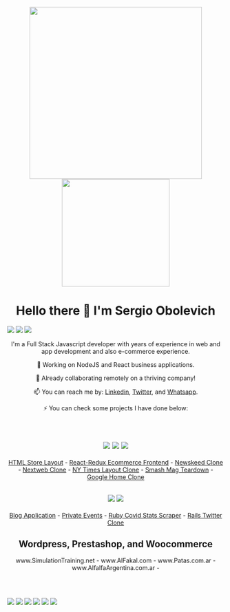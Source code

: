 <p align="center">
      <a href="#"><img width="400px" src="https://raw.githubusercontent.com/chubaquelo/chubaquelo/main/LOGO-SERGIO-FullStack-Dev-Center.fw.png"></a>
      <a href="#"><img width="250px" src="https://raw.githubusercontent.com/chubaquelo/chubaquelo/main/github-men.fw.png"></a>
</p>
<h1 align="center">Hello there 👋 I'm Sergio Obolevich</h1>


<p align="center" style="display: inline;">
      <a href="https://github.com/chubaquelo?tab=followers"><img src="https://img.shields.io/github/followers/chubaquelo?label=Follow%20me&style=social"></a>
      <a href="https://www.twitter.com/sergioObolevich"><img src="https://img.shields.io/twitter/follow/sergioObolevich?style=social"></a>
      <a href="https://www.linkedin.com/in/sergio-obolevich"><img src="https://img.shields.io/badge/LinkedIn-Contact%20Me-blue"></a>
</p>

<p align="center">I'm a Full Stack Javascript developer with years of experience in web and app development and also e-commerce experience.
</p>

<p align="center"> 🔭 Working on NodeJS and React business applications.</p>
<p align="center">  👯 Already collaborating remotely on a thriving company!</p>
<p align="center">  📫 You can reach me by: <a href="https://www.linkedin.com/in/sergio-obolevich" target="_blank">Linkedin</a>, <a href="https://twitter.com/SergioObolevich" target="_blank">Twitter</a>, and <a href="https://wa.me/5493515055933" target="_blank">Whatsapp</a>.</p>

<p align="center">⚡ You can check some projects I have done below:</p>

<br>

<h2 align="center"> 
      <a href="#"><img src="https://img.shields.io/badge/html5%20-%23E34F26.svg?&style=for-the-badge&logo=html5&logoColor=white"></a>
      <a href="#"><img src="https://img.shields.io/badge/css3%20-%231572B6.svg?&style=for-the-badge&logo=css3&logoColor=white"></a>
      <a href="#"><img src="https://img.shields.io/badge/bootstrap%20-%23563D7C.svg?&style=for-the-badge&logo=bootstrap&logoColor=white"></a>
</h2>

<p align="center">
      <a href="https://chubaquelo.github.io/HTML-Online-Store-Capstone/">HTML Store Layout</a> -
      <a href="https://hardcore-elion-bbb6da.netlify.app/">React-Redux Ecommerce Frontend</a> -
      <a href="https://chubaquelo.github.io/Bootstrap-Newsweek-Clone/">Newskeed Clone</a> -
      <a href="https://chubaquelo.github.io/The-Next-Web-Responsive-Clone/">Nextweb Clone</a> -
      <a href="https://chubaquelo.github.io/NYtimes-Clone-Project/">NY Times Layout Clone</a> -
      <a href="https://chubaquelo.github.io/Smashing-Mag-Teardown/">Smash Mag Teardown</a> -
      <a href="https://chubaquelo.github.io/google-homepage">Google Home Clone</a>
</p>

<h2 align="center">
      <a href="#"><img src="https://img.shields.io/badge/ruby-%23CC342D.svg?&style=for-the-badge&logo=ruby&logoColor=white"></a>
      <a href="#"><img src="https://img.shields.io/badge/rails%20-%23CC0000.svg?&style=for-the-badge&logo=ruby-on-rails&logoColor=white"></a>
</h2>

<p align="center">
      <a href="https://github.com/chubaquelo/Tech-Articles-Blog">Blog Application</a> -
      <a href="https://github.com/chubaquelo/Private-Events">Private Events</a> -
      <a href="https://github.com/chubaquelo/Ruby-Covid-Stats-Scraper">Ruby Covid Stats Scraper</a> -
      <a href="https://github.com/chubaquelo/Rails-Twitteeer">Rails Twitter Clone</a>
</p>

<h2 align="center">Wordpress, Prestashop, and Woocommerce</h2>

<p align="center">
      www.SimulationTraining.net -
      www.AlFakal.com -
      www.Patas.com.ar -
      www.AlfalfaArgentina.com.ar -
</p>

<br><br>

<p align="center" style="display: inline;">
      <a href="#"><img src="https://img.shields.io/badge/html5%20-%23E34F26.svg?&style=for-the-badge&logo=html5&logoColor=white"></a>
      <a href="#"><img src="https://img.shields.io/badge/css3%20-%231572B6.svg?&style=for-the-badge&logo=css3&logoColor=white"></a>
      <a href="#"><img src="https://img.shields.io/badge/javascript%20-FFFF00.svg?&style=for-the-badge&logo=javascript&logoColor=black"></a>
      <a href="#"><img src="https://img.shields.io/badge/react%20-%2320232a.svg?&style=for-the-badge&logo=react&logoColor=%2361DAFB"></a>
      <a href="#"><img src="https://img.shields.io/badge/rails%20-%23CC0000.svg?&style=for-the-badge&logo=ruby-on-rails&logoColor=white"></a>
      <a href="#"><img src="https://img.shields.io/badge/SQL-%2300f.svg?&style=for-the-badge&logo=mysql&logoColor=white"></a>
</p>


